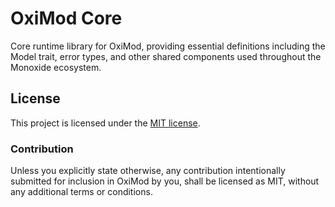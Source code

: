# OxiMod Core

Core runtime library for OxiMod, providing essential definitions including the Model trait, error types, and other shared components used throughout the Monoxide ecosystem.

## License

This project is licensed under the [MIT license](LICENSE).

### Contribution

Unless you explicitly state otherwise, any contribution intentionally submitted
for inclusion in OxiMod by you, shall be licensed as MIT, without any additional
terms or conditions.